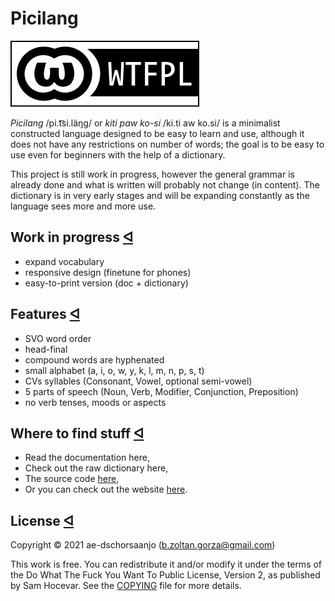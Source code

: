 # Picilang

 [<img src="img/WTFPL_badge.svg" class="badge">](http://www.wtfpl.net/)

_Picilang_ /pi.t͡si.läŋɡ/ or _kiti paw ko-si_ /ki.ti aw ko.si/ is a minimalist constructed language designed to be easy to learn and use, although it does not have any restrictions on number of words; the goal is to be easy to use even for beginners with the help of a dictionary.

This project is still work in progress, however the general grammar is already done and what is written will probably not change (in content). The dictionary is in very early stages and will be expanding constantly as the language sees more and more use.

## Work in progress <a id="plans" href="#plans">&#5130;</a><a></a>

- expand vocabulary
- responsive design (finetune for phones)
- easy-to-print version (doc + dictionary)

## Features <a id="features" href="#features">&#5130;</a><a></a>

- SVO word order
- head-final
- compound words are hyphenated
- small alphabet (a, i, o, w, y, k, l, m, n, p, s, t)
- CVs syllables (Consonant, Vowel, optional semi-vowel)
- 5 parts of speech (Noun, Verb, Modifier, Conjunction, Preposition)
- no verb tenses, moods or aspects

## Where to find stuff <a id="whereto" href="#whereto">&#5130;</a><a></a>

- Read the documentation <a id="doclink">here</a>,
- Check out the raw dictionary <a id="dictlink">here</a>,
- The source code <a href="https://github.com/ae-dschorsaanjo/picilang">here</a>,
- Or you can check out the website <a href="https://picilang.org">here</a>.

<div class="hide">

## License <a id="whereto" href="#whereto">&#5130;</a><a></a>

Copyright © 2021 ae-dschorsaanjo (b.zoltan.gorza@gmail.com)

This work is free. You can redistribute it and/or modify it under the
terms of the Do What The Fuck You Want To Public License, Version 2,
as published by Sam Hocevar. See the [COPYING](./COPYING) file for more details.
</div>
